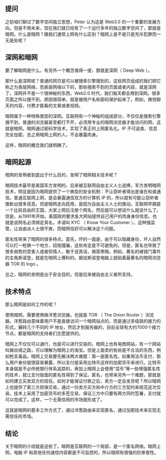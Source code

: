 ## 提问

之前咱们聊过了数字空间独立思想，Peter 认为这是 Web3.0 的一个重要的发展方向。但是不用未来，现在我们就已经有了一个运行多年的独立数字空间了，那就是暗网。什么是暗网？跟我们通常上网有什么区别？暗网上是不是只是充斥犯罪而一无是处呢？

## 深网和暗网

要了解暗网是什么，有另外一个概念值得一提，那就是深网（ Deep Web ）。

那什么是深网呢？普通的网页是可以被搜索引擎搜到的，这些网页组成的我们把它称之为表层网络，而表层网络以下的，那些搜索不到的页面或者内容，就是深网了。深网并不是一个很神秘的东西，Web2.0 时代，我们每天都会用到深网。很多页面之所以搜不到，原因很简单，就是被用户名和密码保护起来了。例如，微信聊天的内容，付费才能看的文章或者视频。

暗网属于一种特殊类型的深网。互联网有一个神秘的组成部分，不仅仅是搜索引擎搜不到，普通的浏览器甚至都打不开，必须用专业的暗网浏览器才能访问的网，这就是暗网。暗网通过密码学技术，实现了真正的上网匿名化。IP 不可追查，信息完全加密，总之用暗网上网的人，不会暴露肉身。

这样，暗网的概念我们就明确了。

## 暗网起源

暗网的发明者到底出于什么目的，发明了暗网相关技术呢？

暗网技术最早是美国军方发明的，后来被互联网自由主义人士追捧。军方发明暗网技术，明显是因为暗网提供了一个典型的安全机制：不让窃听者得出是谁在和谁通信。普通互联网上网，是会暴露通信双方的计算机 IP 的，所以就有可能让窃听者推断出很多信息。但是暗网走向民用，是因为自由主义人士的推动。互联网早期是一个比较自由的王国，大家上网后注册个网名，然后就可以想说什么就说什么了。但是，从1991年开始，美国政府要求各大网站提供自己用户的肉身身份信息。也就是说网名必须绑定真名，术语叫 KYC （ Know Your Customer ）。这种强监管，让自由派人士很不爽，而暗网恰好可以解决这个问题。

匿名性带来了暗网的很多特点。首先，坏的一面是，由于可以隐藏身份，坏人自然可以打一枪换一个地方，招摇撞骗，这些肯定是不可避免的。但是，匿名也导致了很多弱势的受害人或者知情人，敢于说真话，揭穿黑暗。例如，著名的棱镜门事件的主角斯诺登，就是在暗网上爆料的。据说斯诺登电脑上就贴着最著名的暗网浏览器 TOR 的 logo 。

总之，暗网的发明是出于安全目的，但是后来被自由主义者所支持。

## 技术特点

那么暗网是如何工作的呢？

使用暗网，需要使用做洋葱浏览器，也就是 TOR （ The Onion Router ）浏览器。洋葱路由意味着用户不是直接访问一个暗网站点的，而是通过多级跳的接力的形式，辗转几个不同的 IP 地址，然后才到服务器的，目前全球有大约7000个接力节点，都是暗网的支持者们志愿提供的。

暗网上不仅仅可以通行，也是可以进行交易的。暗网上也有电商网站，有一个网站叫做丝绸之路，可以理解为暗网上的淘宝。但是上面卖的有些是不合法的东西，例如枪支毒品。暗网上交易要先解决两大难题：第一是匿名性。如果用法币支付，那么用户身份就很容易暴露，所以支付是采用比特币这样的加密货币来进行。比特币本身就是不必传统银行体系追踪的，再加上暗网上会使用“混币”等一些增强匿名性的技术，就让支付层面的匿名性得到了保证。匿名，也带来另外一个难题，那就是如何建立买卖双方的信任。如何才能保证付款之后，卖方一定会发货呢？所以暗网上也提供了第三方担保交易，通过一份卖方买方和中介方的三方契约来规范这次交易。技术上采用了加密货币的多签交易，保证三方中只要有两方同时签署，支付就可以完成了。这样，一个无需信用的市场就形成了。
 
这就是暗网的基本工作方式了，通过洋葱路由来实现匿名，通过加密技术来实现无需信任的市场。

## 结论

关于暗网的介绍就是这些了。暗网是互联网的一个局部，是一个匿名网络。暗网上网，电脑 IP 和其他任何通信内容都是不可监控的，所以暗网有很强的抗审查性。
